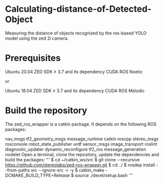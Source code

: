 # Calculating-distance-of-Detected-Object
 Measuring the distance of objects recognized by the ros-based YOLO model using the zed 2i camera.
# Prerequisites
Ubuntu 20.04
ZED SDK ≥ 3.7 and its dependency CUDA
ROS Noetic

or

Ubuntu 18.04
ZED SDK ≥ 3.7 and its dependency CUDA
ROS Melodic

# Build the repository
The zed_ros_wrapper is a catkin package. It depends on the following ROS packages:

nav_msgs
tf2_geometry_msgs
message_runtime
catkin
roscpp
stereo_msgs
rosconsole
robot_state_publisher
urdf
sensor_msgs
image_transport
roslint
diagnostic_updater
dynamic_reconfigure
tf2_ros
message_generation
nodelet
Open a terminal, clone the repository, update the dependencies and build the packages:
'''
$ cd ~/catkin_ws/src
$ git clone --recursive https://github.com/stereolabs/zed-ros-wrapper.git
$ cd ../
$ rosdep install --from-paths src --ignore-src -r -y
$ catkin_make -DCMAKE_BUILD_TYPE=Release
$ source ./devel/setup.bash
'''
